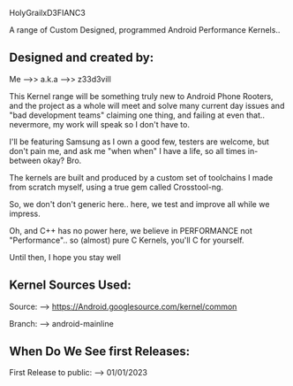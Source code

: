 HolyGrailxD3FIANC3

A range of Custom Designed, programmed Android Performance Kernels.. 

Designed and created by:
----------------------------------------

Me
   -->> 
         a.k.a
                -->> 
                      z33d3vill

This Kernel range will be something truly new to Android Phone Rooters, and the project as a whole will meet and solve many current day issues and "bad development teams" claiming one thing, and failing at even that.. nevermore, my work will speak so I don't have to. 

I'll be featuring Samsung as I own a good few, testers are welcome, but don't pain me, and ask me "when when" I have a life, so all times in-between okay? Bro. 

The kernels are built and produced by a custom set of toolchains I made from scratch myself, using a true gem called Crosstool-ng. 

So, we don't don't generic here.. here, we test and improve all while we impress.

Oh, and C++ has no power here, we believe in PERFORMANCE not "Performance".. so (almost) pure C Kernels, you'll C for yourself. 

Until then, I hope you stay well

Kernel Sources Used:
--------------------
Source:
--> https://Android.googlesource.com/kernel/common

Branch:
--> android-mainline

When Do We See first Releases:
------------------------------
First Release to public:
--> 01/01/2023
